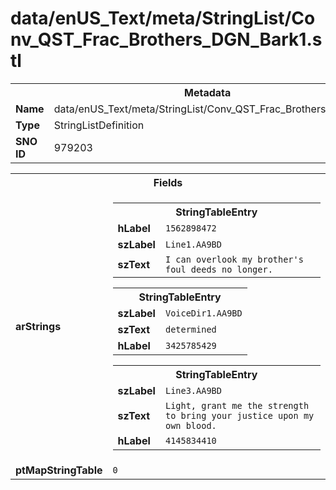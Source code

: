 <h1>data/enUS_Text/meta/StringList/Conv_QST_Frac_Brothers_DGN_Bark1.stl</h1><table><tr><th colspan="100%">Metadata</th></tr><tr><td><b>Name</b></td><td>data/enUS_Text/meta/StringList/Conv_QST_Frac_Brothers_DGN_Bark1.stl</td></tr><tr><td><b>Type</b></td><td>StringListDefinition</td></tr><tr><td><b>SNO ID</b></td><td>979203</td></tr></table>

<table><tr><th colspan="100%">Fields</th></tr><tr><td><b>arStrings</b></td><td><table><tr><th colspan="100%">StringTableEntry</th></tr><tr><td><b>hLabel</b></td><td><code>1562898472</code></td></tr><tr><td><b>szLabel</b></td><td><code>Line1.AA9BD</code></td></tr><tr><td><b>szText</b></td><td><code>I can overlook my brother's foul deeds no longer.</code></td></tr></table>


<table><tr><th colspan="100%">StringTableEntry</th></tr><tr><td><b>szLabel</b></td><td><code>VoiceDir1.AA9BD</code></td></tr><tr><td><b>szText</b></td><td><code>determined</code></td></tr><tr><td><b>hLabel</b></td><td><code>3425785429</code></td></tr></table>


<table><tr><th colspan="100%">StringTableEntry</th></tr><tr><td><b>szLabel</b></td><td><code>Line3.AA9BD</code></td></tr><tr><td><b>szText</b></td><td><code>Light, grant me the strength to bring your justice upon my own blood.</code></td></tr><tr><td><b>hLabel</b></td><td><code>4145834410</code></td></tr></table>


</td></tr><tr><td><b>ptMapStringTable</b></td><td><code>0</code></td></tr></table>

